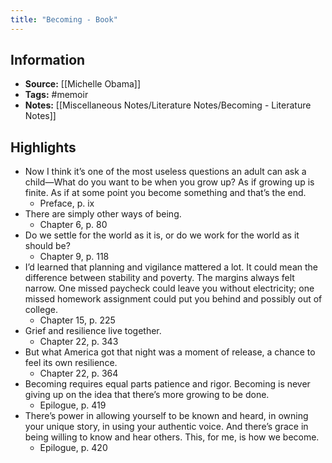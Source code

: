 ```yaml
---
title: "Becoming - Book"
---
```

## Information
- **Source:** [[Michelle Obama]]
- **Tags:** #memoir 
- **Notes:** [[Miscellaneous Notes/Literature Notes/Becoming - Literature Notes]]

## Highlights
- Now I think it’s one of the most useless questions an adult can ask a child—What do you want to be when you grow up? As if growing up is finite. As if at some point you become something and that’s the end.
    - Preface, p. ix
- There are simply other ways of being.
    - Chapter 6, p. 80
- Do we settle for the world as it is, or do we work for the world as it should be?
    - Chapter 9, p. 118
- I’d learned that planning and vigilance mattered a lot. It could mean the difference between stability and poverty. The margins always felt narrow. One missed paycheck could leave you without electricity; one missed homework assignment could put you behind and possibly out of college.
    - Chapter 15, p. 225
- Grief and resilience live together.
    - Chapter 22, p. 343
- But what America got that night was a moment of release, a chance to feel its own resilience.
    - Chapter 22, p. 364
- Becoming requires equal parts patience and rigor. Becoming is never giving up on the idea that there’s more growing to be done.
    - Epilogue, p. 419
- There’s power in allowing yourself to be known and heard, in owning your unique story, in using your authentic voice. And there’s grace in being willing to know and hear others. This, for me, is how we become.
    - Epilogue, p. 420
